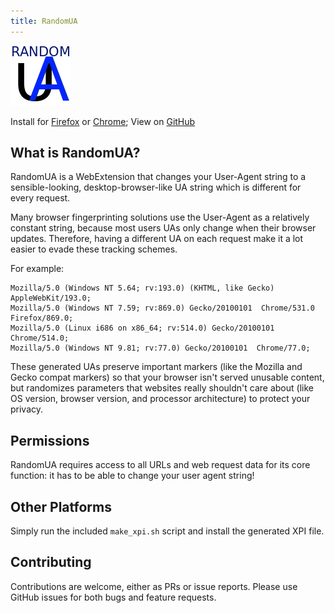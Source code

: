 ```yaml
---
title: RandomUA
---
```


![RandomUA Logo](https://github.com/LeoTindall/randomua/raw/master/addon/icons/randomua-96.png)

Install for [Firefox](https://addons.mozilla.org/en-US/firefox/addon/randomua/) or [Chrome](https://chrome.google.com/webstore/detail/randomua/hjnnbhmaakbibdndnmjbkppmfjoejadg); View on [GitHub](https://github.com/LeoTindall/randomua/)

## What is RandomUA?
RandomUA is a WebExtension that changes your User-Agent string to a sensible-looking, desktop-browser-like UA string which is different for every request.

Many browser fingerprinting solutions use the User-Agent as a relatively constant string, because most users UAs only change when their browser updates. Therefore, having a different UA on each request make it a lot easier to evade these tracking schemes.

For example:

```
Mozilla/5.0 (Windows NT 5.64; rv:193.0) (KHTML, like Gecko)  AppleWebKit/193.0;
Mozilla/5.0 (Windows NT 7.59; rv:869.0) Gecko/20100101  Chrome/531.0 Firefox/869.0;
Mozilla/5.0 (Linux i686 on x86_64; rv:514.0) Gecko/20100101  Chrome/514.0;
Mozilla/5.0 (Windows NT 9.81; rv:77.0) Gecko/20100101  Chrome/77.0;
```

These generated UAs preserve important markers (like the Mozilla and Gecko compat markers) so that your browser isn't served unusable content, but randomizes parameters that websites really shouldn't care about (like OS version, browser version, and processor architecture) to protect your privacy.

## Permissions

RandomUA requires access to all URLs and web request data for its core function: it has to be able to change your user agent string!

## Other Platforms

Simply run the included `make_xpi.sh` script and install the generated XPI file.

## Contributing 

Contributions are welcome, either as PRs or issue reports. Please use GitHub issues for both bugs and feature requests.